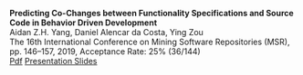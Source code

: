 **Predicting Co-Changes between Functionality Specifications and Source Code in Behavior Driven Development**  
Aidan Z.H. Yang, Daniel Alencar da Costa, Ying Zou  
The 16th International Conference on Mining Software Repositories (MSR), pp. 146–157, 2019, Acceptance Rate: 25% (36/144)  
[Pdf](http://aidanby.github.io/files/msr2019.pdf)
[Presentation Slides](https://aidanby.github.io/files/MSR_pres.pdf)
